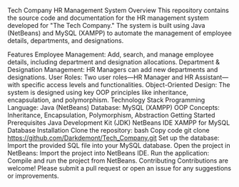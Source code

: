 Tech Company HR Management System
Overview
This repository contains the source code and documentation for the HR management system developed for "The Tech Company." The system is built using Java (NetBeans) and MySQL (XAMPP) to automate the management of employee details, departments, and designations.

Features
Employee Management: Add, search, and manage employee details, including department and designation allocations.
Department & Designation Management: HR Managers can add new departments and designations.
User Roles: Two user roles—HR Manager and HR Assistant—with specific access levels and functionalities.
Object-Oriented Design: The system is designed using key OOP principles like inheritance, encapsulation, and polymorphism.
Technology Stack
Programming Language: Java (NetBeans)
Database: MySQL (XAMPP)
OOP Concepts: Inheritance, Encapsulation, Polymorphism, Abstraction
Getting Started
Prerequisites
Java Development Kit (JDK)
NetBeans IDE
XAMPP for MySQL Database
Installation
Clone the repository:
bash
Copy code
git clone https://github.com/Darkdemont/Tech_Company.git
Set up the database:
Import the provided SQL file into your MySQL database.
Open the project in NetBeans:
Import the project into NetBeans IDE.
Run the application:
Compile and run the project from NetBeans.
Contributing
Contributions are welcome! Please submit a pull request or open an issue for any suggestions or improvements.
